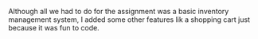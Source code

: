 Although all we had to do for the assignment was a basic inventory management system, I added some other features lik a shopping cart just because it was fun to code.
